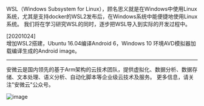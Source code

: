 WSL（Windows Subsystem for Linux），顾名思义就是在Windows中使用Linux系统，尤其是支持docker的WSL2发布后，在Windows系统中能便捷地使用Linux系统。
我们将在学习研究WSL的同时，逐步把WSL导入到实际的开发过程中。

[20201024]  
增加WSL2搭建，Ubuntu 16.04编译Android 6，Windows 10 环境AVD模拟器加载编译生成的Android image。  

-------------------------
安微云是国内领先的基于Arm架构的云技术团队，提供虚拟化、数据分析、数据存储、文本处理、语义分析、自动化脚本等企业级云技术及服务。
更多信息，请关注"安微云"公众号。

![image](https://github.com/dangelzjj/enjoy_Raspberry_Pi_4/blob/master/images/anweiyun_qrcode_8.jpg)
